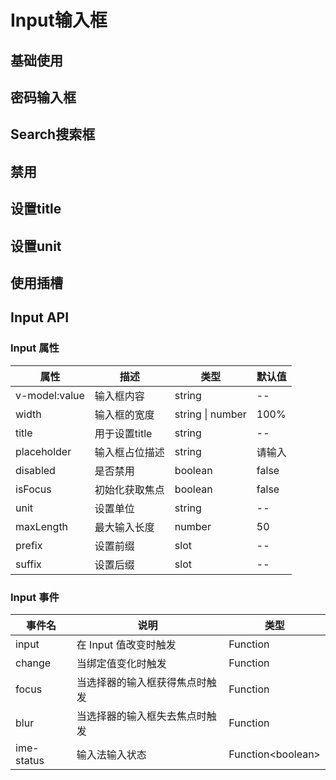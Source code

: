 <script setup>
import demo from './demo.vue'
import PassWord from './password.vue'
import Search from './search.vue'
import Disabled from './disabled.vue'
import TitleDemo from './title.vue'
import Unit from './unit.vue'
import Slots from './slots.vue'

</script>

# Input输入框

## 基础使用

<Preview comp-name="Input" demo-name="demo">
  <demo />
</Preview>

## 密码输入框

<Preview comp-name="Input" demo-name="password">
  <PassWord />
</Preview>

## Search搜索框

<Preview comp-name="Input" demo-name="search">
  <Search />
</Preview>

## 禁用

<Preview comp-name="Input" demo-name="disabled">
  <Disabled />
</Preview>

## 设置title

<Preview comp-name="Input" demo-name="title">
  <TitleDemo />
</Preview>

## 设置unit

<Preview comp-name="Input" demo-name="unit">
  <Unit />
</Preview>

## 使用插槽

<Preview comp-name="Input" demo-name="slots">
  <Slots/>  
</Preview>

## Input API

### Input 属性

| 属性          | 描述           | 类型             | 默认值 |
| ------------- | -------------- | ---------------- | ------ |
| v-model:value | 输入框内容     | string           | --     |
| width         | 输入框的宽度   | string \| number | 100%   |
| title         | 用于设置title  | string           | --     |
| placeholder   | 输入框占位描述 | string           | 请输入 |
| disabled      | 是否禁用       | boolean          | false  |
| isFocus       | 初始化获取焦点 | boolean          | false  |
| unit          | 设置单位       | string           | --     |
| maxLength     | 最大输入长度   | number           | 50     |
| prefix        | 设置前缀       | slot             | --     |
| suffix        | 设置后缀       | slot             | --     |

### Input 事件

| 事件名     | 说明                           | 类型              |
| ---------- | ------------------------------ | ----------------- |
| input      | 在 Input 值改变时触发          | Function          |
| change     | 当绑定值变化时触发             | Function          |
| focus      | 当选择器的输入框获得焦点时触发 | Function          |
| blur       | 当选择器的输入框失去焦点时触发 | Function          |
| ime-status | 输入法输入状态                 | Function&lt;boolean&gt; |
